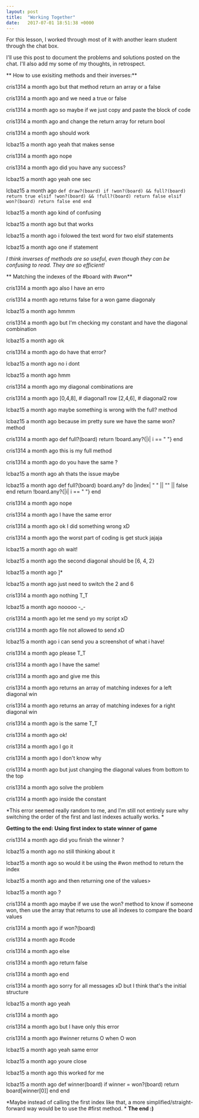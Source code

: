 ```yaml
---
layout: post
title:  "Working Together"
date:   2017-07-01 18:51:38 +0000
---
```



For this lesson, I worked through most of it with another learn student through the chat box. 


I'll use this post to document the problems and solutions posted on the chat. I'll also add my some of my thoughts, in retrospect. 

**
How to use exisiting methods and their inverses:**

cris1314 a month ago
but that method return an array or a false

cris1314 a month ago
and we need a true or false

cris1314 a month ago
so maybe if we just copy and paste the block of code

cris1314 a month ago
and change the return array for return bool

cris1314 a month ago
should work

lcbaz15 a month ago
yeah that makes sense

cris1314 a month ago
nope

cris1314 a month ago
did you have any success?

lcbaz15 a month ago
yeah one sec

lcbaz15 a month ago
`def draw?(board) if !won?(board) && full?(board) return true elsif !won?(board) && !full?(board) return false elsif won?(board) return false end end`

lcbaz15 a month ago
kind of confusing

lcbaz15 a month ago
but that works

lcbaz15 a month ago
i folowed the text word for two elsif statements

lcbaz15 a month ago
one if statement



*I think inverses of methods are so useful, even though they can be confusing to read. They are so efficient!*



**
Matching the indexes of the #board with #won**


cris1314 a month ago
also I have an erro

cris1314 a month ago
returns false for a won game diagonaly

lcbaz15 a month ago
hmmm

cris1314 a month ago
but I'm checking my constant and have the diagonal combination

lcbaz15 a month ago
ok

cris1314 a month ago
do have that error?

lcbaz15 a month ago
no i dont

lcbaz15 a month ago
hmm

cris1314 a month ago
my diagonal combinations are

cris1314 a month ago
[0,4,8], # diagonal1 row [2,4,6], # diagonal2 row

lcbaz15 a month ago
maybe something is wrong with the full? method

lcbaz15 a month ago
because im pretty sure we have the same won? method

cris1314 a month ago
def full?(board) return !board.any?{|i| i == " "} end

cris1314 a month ago
this is my full method

cris1314 a month ago
do you have the same ?

lcbaz15 a month ago
ah thats the issue maybe

lcbaz15 a month ago
def full?(board) board.any? do |index| " " || "" || false end return !board.any?{|i| i == " "} end

cris1314 a month ago
nope

cris1314 a month ago
I have the same error

cris1314 a month ago
ok I did something wrong xD

cris1314 a month ago
the worst part of coding is get stuck jajaja

lcbaz15 a month ago
oh wait!

lcbaz15 a month ago
the second diagonal should be [6, 4, 2}

lcbaz15 a month ago
]*

lcbaz15 a month ago
just need to switch the 2 and 6

cris1314 a month ago
nothing T_T

lcbaz15 a month ago
nooooo -_-

cris1314 a month ago
let me send yo my script xD

cris1314 a month ago
file not allowed to send xD

lcbaz15 a month ago
i can send you a screenshot of what i have!

cris1314 a month ago
please T_T


cris1314 a month ago
I have the same!

cris1314 a month ago
and give me this

cris1314 a month ago
returns an array of matching indexes for a left diagonal win

cris1314 a month ago
returns an array of matching indexes for a right diagonal win

cris1314 a month ago
is the same T_T

cris1314 a month ago
ok!

cris1314 a month ago
I go it

cris1314 a month ago
I don't know why

cris1314 a month ago
but just changing the diagonal values from bottom to the top

cris1314 a month ago
solve the problem

cris1314 a month ago
inside the constant


*This error seemed really random to me, and I'm still not entirely sure why switching the order of the first and last indexes actually works. *

**Getting to the end: Using first index to state winner of game**

cris1314 a month ago
did you finish the winner ?

lcbaz15 a month ago
no still thinking about it

lcbaz15 a month ago
so would it be using the #won method to return the index

lcbaz15 a month ago
and then returning one of the values>

lcbaz15 a month ago
?

cris1314 a month ago
maybe if we use the won? method to know if someone won, then use the array that returns to use all indexes to compare the board values

cris1314 a month ago
if won?(board)

cris1314 a month ago
#code

cris1314 a month ago
else

cris1314 a month ago
return false

cris1314 a month ago
end

cris1314 a month ago
sorry for all messages xD but I think that's the initial structure

lcbaz15 a month ago
yeah

cris1314 a month ago


cris1314 a month ago
but I have only this error

cris1314 a month ago
#winner returns O when O won

lcbaz15 a month ago
yeah same error

lcbaz15 a month ago
youre close

lcbaz15 a month ago
this worked for me

lcbaz15 a month ago
def winner(board) if winner = won?(board) return board[winner[0]] end end



*Maybe instead of calling the first index like that, a more simplified/straight-forward way would be to use the #first method.
*
**The end :)**



